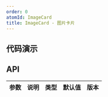 ```yaml
---
order: 0
atomId: ImageCard
title: ImageCard - 图片卡片
---
```


## 代码演示
<code src="./_demos/basic.tsx" ></code>

## API
| 参数 | 说明 | 类型 | 默认值 | 版本 |
| ---- | ---- | ---- | ------ | ---- |
